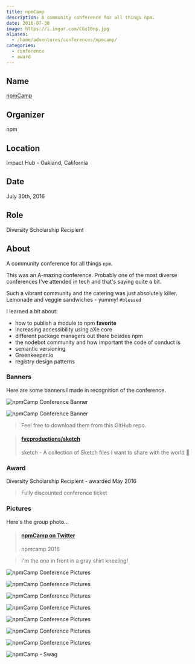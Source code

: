 ```yaml
---
title: npmCamp
description: A community conference for all things npm.
date: 2016-07-30
image: https://i.imgur.com/CGx10np.jpg
aliases:
  - /home/adventures/conferences/npmcamp/
categories:
  - conference
  - award
---
```


## Name

[npmCamp](https://npm.camp)

## Organizer

npm

## Location

Impact Hub - Oakland, California

## Date

July 30th, 2016

## Role

Diversity Scholarship Recipient

## About

A community conference for all things `npm`.

This was an A-mazing conference. Probably one of the most diverse conferences I've attended in tech and that's saying quite a bit.

Such a vibrant community and the catering was just absolutely killer. Lemonade and veggie sandwiches - yummy! `#blessed`

I learned a bit about:

- how to publish a module to npm **favorite**
- increasing accessibility using aXe core
- different package managers out there besides npm
- the nodebot community and how important the code of conduct is
- semantic versioning
- Greenkeeper.io
- registry design patterns

### Banners

Here are some banners I made in recognition of the conference.

![npmCamp Conference Banner](https://i.imgur.com/NKYINOa.png)

![npmCamp Conference Banner](https://i.imgur.com/qmHsvP8.png)

> Feel free to download them from this GitHub repo.

<blockquote class="embedly-card"><h4><a href="https://github.com/fvcproductions/sketch">fvcproductions/sketch</a></h4><p>sketch - A collection of Sketch files I want to share with the world 🎨</p></blockquote>
<script async src="//cdn.embedly.com/widgets/platform.js" charset="UTF-8"></script>

### Award

Diversity Scholarship Recipient - awarded May 2016

> Fully discounted conference ticket

### Pictures

Here's the group photo...

<blockquote class="embedly-card"><h4><a href="https://twitter.com/npmcamp/status/759563526465736704/photo/1">npmCamp on Twitter</a></h4><p>npmcamp 2016</p></blockquote>

> I'm the one in front in a gray shirt kneeling!

![npmCamp Conference Pictures](https://i.imgur.com/DrzEQUR.jpg)

![npmCamp Conference Pictures](https://i.imgur.com/TVwDHlV.jpg)

![npmCamp Conference Pictures](https://i.imgur.com/CWZYrpz.jpg)

![npmCamp Conference Pictures](https://i.imgur.com/DAKtZ6m.jpg)

![npmCamp Conference Pictures](https://i.imgur.com/vgV3ihr.jpg)

![npmCamp Conference Pictures](https://i.imgur.com/KsoZkn4.jpg)

![npmCamp Conference Pictures](https://i.imgur.com/YUW0qNd.jpg)

![npmCamp - Swag](https://i.imgur.com/jqSi3Gu.jpg)
